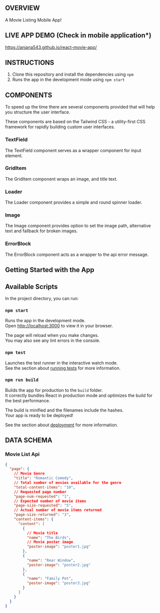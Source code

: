 ## OVERVIEW

A Movie Listing Mobile App!

## LIVE APP DEMO (Check in mobile application*)

https://anjana543.github.io/react-movie-app/

## INSTRUCTIONS

1. Clone this repository and install the dependencies using `npm`
2. Runs the app in the development mode using `npm start`

## COMPONENTS

To speed up the time there are several components provided that will help you structure the user interface.

These components are based on the Tailwind CSS - a utility-first CSS framework for rapidly building custom user interfaces.

### TextField

The TextField component serves as a wrapper component for input element.

### GridItem

The GridItem component wraps an image, and title text.

### Loader

The Loader component provides a simple and round spinner loader.

### Image

The Image component provides option to set the image path, alternative text and fallback for broken images.

### ErrorBlock

The ErrorBlock component acts as a wrapper to the api error message.

## Getting Started with the App

## Available Scripts

In the project directory, you can run:

### `npm start`

Runs the app in the development mode.\
Open [http://localhost:3000](http://localhost:3000) to view it in your browser.

The page will reload when you make changes.\
You may also see any lint errors in the console.

### `npm test`

Launches the test runner in the interactive watch mode.\
See the section about [running tests](https://facebook.github.io/create-react-app/docs/running-tests) for more information.

### `npm run build`

Builds the app for production to the `build` folder.\
It correctly bundles React in production mode and optimizes the build for the best performance.

The build is minified and the filenames include the hashes.\
Your app is ready to be deployed!

See the section about [deployment](https://facebook.github.io/create-react-app/docs/deployment) for more information.

## DATA SCHEMA

### Movie List Api

```json
{
  "page": {
    // Movie Genre
    "title": "Romantic Comedy",
    // Total number of movies available for the genre
    "total-content-items": "10",
    // Requested page number
    "page-num-requested": "1",
    // Expected number of movie items
    "page-size-requested": "5",
    // Actual number of movie items returned
    "page-size-returned": "3",
    "content-items": {
      "content": [
        {
          // Movie title
          "name": "The Birds",
          // Movie poster image
          "poster-image": "poster1.jpg"
        },
        {
          "name": "Rear Window",
          "poster-image": "poster2.jpg"
        },
        {
          "name": "Family Pot",
          "poster-image": "poster3.jpg"
        }
      ]
    }
  }
}
```

